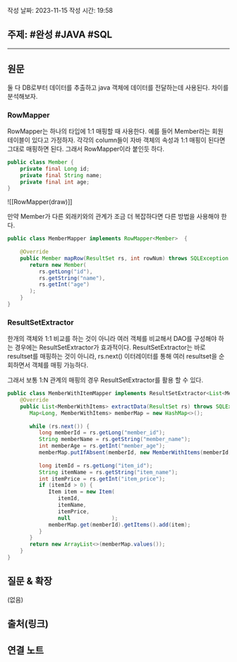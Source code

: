 작성 날짜: 2023-11-15
작성 시간: 19:58

## 주제: #완성  #JAVA #SQL 

----
## 원문

둘 다 DB로부터 데이터를 추출하고 java 객체에 데이터를 전달하는데 사용된다. 차이를 분석해보자.

### RowMapper

RowMapper는 하나의 타입에 1:1 매핑할 때 사용한다. 예를 들어 Member라는 회원 테이블이 있다고 가정하자. 각각의 column들이 자바 객체의 속성과 1:1 매핑이 된다면 그대로 매핑하면 된다. 그래서 RowMapper이라 붙인듯 하다.

```java
public class Member {
	private final Long id;
	private final String name;
	private final int age;
}
```

![[RowMapper(draw)]]


만약 Member가 다른 외래키와의 관계가 조금 더 복잡하다면 다른 방법을 사용해야 한다.

```java
public class MemberMapper implements RowMapper<Member>  {  
  
    @Override  
    public Member mapRow(ResultSet rs, int rowNum) throws SQLException {  
       return new Member(  
          rs.getLong("id"),  
          rs.getString("name"),  
          rs.getInt("age")  
       );  
    }  
}
```

### ResultSetExtractor

한개의 객체와 1:1 비교를 하는 것이 아니라 여러 객체를 비교해서 DAO를 구성해야 하는 경우에는 ResultSetExtractor가 효과적이다. ResultSetExtractor는 바로 resultset를 매핑하는 것이 아니라, rs.next() 이터레이터를 통해 여러 resultset을 순회하면서 객체를 매핑 가능하다. 

그래서 보통 1:N 관계의 매핑의 경우 ResultSetExtractor를 활용 할 수 있다.

```java
public class MemberWithItemMapper implements ResultSetExtractor<List<MemberWithItems>> {  
    @Override  
    public List<MemberWithItems> extractData(ResultSet rs) throws SQLException, DataAccessException {  
       Map<Long, MemberWithItems> memberMap = new HashMap<>();  
  
       while (rs.next()) {  
          long memberId = rs.getLong("member_id");  
          String memberName = rs.getString("member_name");  
          int memberAge = rs.getInt("member_age");  
          memberMap.putIfAbsent(memberId, new MemberWithItems(memberId, memberName, memberAge, new ArrayList<>()));  
  
          long itemId = rs.getLong("item_id");  
          String itemName = rs.getString("item_name");  
          int itemPrice = rs.getInt("item_price");  
          if (itemId > 0) {  
             Item item = new Item(  
                itemId,  
                itemName,  
                itemPrice,  
                null             );  
             memberMap.get(memberId).getItems().add(item);  
          }  
       }  
       return new ArrayList<>(memberMap.values());  
    }  
}
```

## 질문 & 확장

(없음)

## 출처(링크)


## 연결 노트










